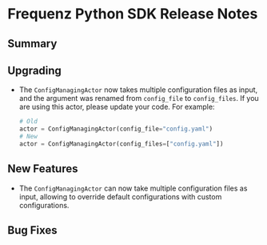 # Frequenz Python SDK Release Notes

## Summary

<!-- Here goes a general summary of what this release is about -->

## Upgrading

- The `ConfigManagingActor` now takes multiple configuration files as input, and the argument was renamed from `config_file` to `config_files`. If you are using this actor, please update your code. For example:

   ```python
   # Old
   actor = ConfigManagingActor(config_file="config.yaml")
   # New
   actor = ConfigManagingActor(config_files=["config.yaml"])
   ```

## New Features

- The `ConfigManagingActor` can now take multiple configuration files as input, allowing to override default configurations with custom configurations.

## Bug Fixes

<!-- Here goes notable bug fixes that are worth a special mention or explanation -->
